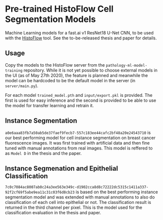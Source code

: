 # Pre-trained HistoFlow Cell Segmentation Models

Machine Learning models for a fast.ai v1 ResNet18 U-Net CNN, to be used with the [HistoFlow](https://github.com/luminosuslight/pathology-ml-model-training) tool. See the to-be-released thesis and paper for details.

## Usage

Copy the models to the HistoFlow server from the `pathology-ml-model-training` repository. While it is not yet possible to choose external models in the UI (as of May 27th 2020), the feature is planned and meanwhile the model can be hardcoded to be the default model in the server (in `server/main.py`).

For each model `trained_model.pth` and `input/export.pkl` is provided. The first is used for easy inference and the second is provided to be able to use the model for transfer learning and retrain it.

## Instance Segmentation

`a0e6aaa83fb7a50ab5de37faef9fecb7-557c183ee44cafc2bf48a20e24543710` is our best performing model for cell instance segmentation on breast cancer fluorescence images. It was first trained with artificial data and then fine tuned with manual annotations from real images. This model is reffered to as `Model D` in the thesis and the paper.

## Instance Segmenation and Epithelial Classification

`7c0c7084ac8007ab0c24a3ee563e349c-d1902cca8d8c72222dc5315c1411a337-92f2cf69f5abe9ea11c31c03f6d8cb23` is based on the best performing instance segmentation model and was extended with manual annotations to also do classification of each cell into epithelial or not. The classification result is returned in the third channel per pixel. This is the model used for the classification evaluation in the thesis and paper.


